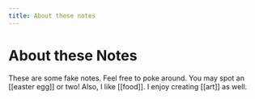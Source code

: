 ```yaml
---
title: About these notes
---
```

# About these Notes
These are some fake notes. Feel free to poke around. You may spot an [[easter egg]]  or two! Also, I like [[food]]. I enjoy creating [[art]] as well.